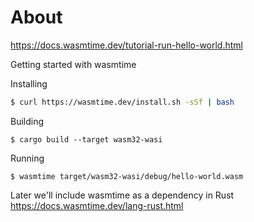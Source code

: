 
# About

https://docs.wasmtime.dev/tutorial-run-hello-world.html

Getting started with wasmtime

Installing
``` sh
$ curl https://wasmtime.dev/install.sh -sSf | bash
```

Building
```
$ cargo build --target wasm32-wasi
```

Running
```
$ wasmtime target/wasm32-wasi/debug/hello-world.wasm
```

Later we'll include wasmtime as a dependency in Rust
https://docs.wasmtime.dev/lang-rust.html
